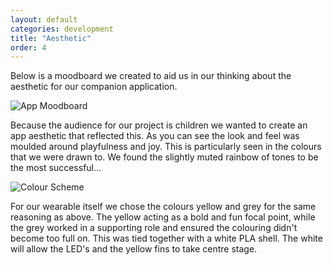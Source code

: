 ```yaml
---
layout: default
categories: development
title: "Aesthetic"
order: 4
---
```


Below is a moodboard we created to aid us in our thinking about the aesthetic for our companion application.

![App Moodboard]({{site.imageurl}}/app-moodboard.jpg)

Because the audience for our project is children we wanted to create an app aesthetic that reflected this. As you can see the look and feel was moulded around playfulness and joy. This is particularly seen in the colours that we were drawn to. We found the slightly muted rainbow of tones to be the most successful...

![Colour Scheme]({{site.imageurl}}/final-colours.png)

For our wearable itself we chose the colours yellow and grey for the same reasoning as above. The yellow acting as a bold and fun focal point, while the grey worked in a supporting role and ensured the colouring didn't become too full on. This was tied together with a white PLA shell. The white will allow the LED's and the yellow fins to take centre stage.
